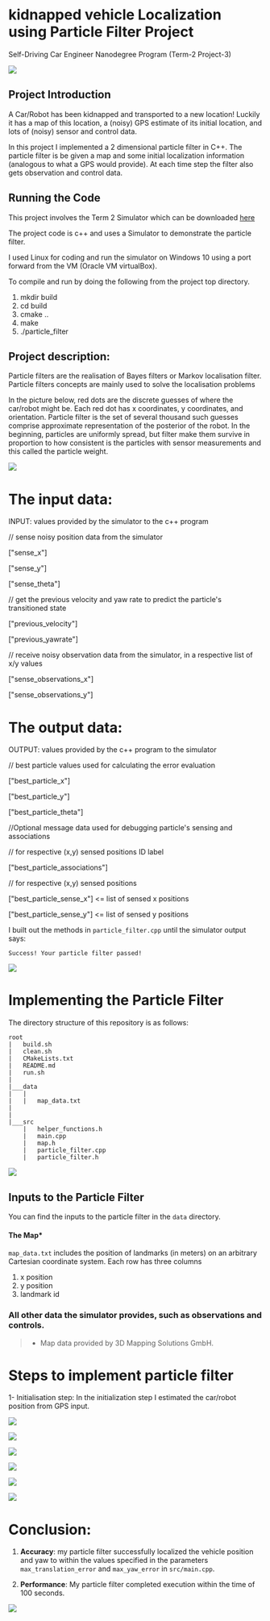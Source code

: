 # kidnapped vehicle Localization using Particle Filter Project
Self-Driving Car Engineer Nanodegree Program (Term-2 Project-3)

![](https://github.com/emilkaram/kidnapped-vehicle-Localization-using-Particle-Filter-Project-T2-P3/blob/master/img/0.jpg)


## Project Introduction
A Car/Robot has been kidnapped and transported to a new location! Luckily it has a map of this location, a (noisy) GPS estimate of its initial location, and lots of (noisy) sensor and control data.

In this project I implemented a 2 dimensional particle filter in C++. 
The particle filter is be given a map and some initial localization information (analogous to what a GPS would provide). 
At each time step the filter also gets observation and control data.

## Running the Code
This project involves the Term 2 Simulator which can be downloaded [here](https://github.com/udacity/self-driving-car-sim/releases)

The project code is c++ and uses a Simulator to  demonstrate the particle filter.

I used Linux for coding and run the simulator on Windows 10 using a port forward from the VM (Oracle VM virtualBox). 
 
To compile and run by doing the following from the project top directory.

1. mkdir build
2. cd build
3. cmake ..
4. make
5. ./particle_filter

## Project description:

Particle filters are the realisation of Bayes filters or Markov localisation filter. Particle filters concepts are mainly used to solve the localisation problems

In the picture below, red dots are the discrete guesses of where the car/robot might be. 
Each red dot has x coordinates, y coordinates, and orientation. 
Particle filter is the set of several thousand such guesses comprise approximate representation of the posterior of the robot. 
In the beginning, particles are uniformly spread, but filter make them survive in proportion to how consistent is the particles with sensor measurements and this called the particle weight.

![](https://github.com/emilkaram/kidnapped-vehicle-Localization-using-Particle-Filter-Project-T2-P3/blob/master/img/3.gif) 

# The input data:
INPUT: values provided by the simulator to the c++ program

// sense noisy position data from the simulator

["sense_x"]

["sense_y"]

["sense_theta"]

// get the previous velocity and yaw rate to predict the particle's transitioned state

["previous_velocity"]

["previous_yawrate"]

// receive noisy observation data from the simulator, in a respective list of x/y values

["sense_observations_x"]

["sense_observations_y"]


# The output data:
OUTPUT: values provided by the c++ program to the simulator

// best particle values used for calculating the error evaluation

["best_particle_x"]

["best_particle_y"]

["best_particle_theta"]

//Optional message data used for debugging particle's sensing and associations

// for respective (x,y) sensed positions ID label

["best_particle_associations"]

// for respective (x,y) sensed positions

["best_particle_sense_x"] <= list of sensed x positions

["best_particle_sense_y"] <= list of sensed y positions


I built out the methods in `particle_filter.cpp` until the simulator output says:

```
Success! Your particle filter passed!
```
![](https://github.com/emilkaram/kidnapped-vehicle-Localization-using-Particle-Filter-Project-T2-P3/blob/master/img/2.png)

# Implementing the Particle Filter
The directory structure of this repository is as follows:

```
root
|   build.sh
|   clean.sh
|   CMakeLists.txt
|   README.md
|   run.sh
|
|___data
|   |   
|   |   map_data.txt
|   
|   
|___src
    |   helper_functions.h
    |   main.cpp
    |   map.h
    |   particle_filter.cpp
    |   particle_filter.h
```

 
![](https://github.com/emilkaram/kidnapped-vehicle-Localization-using-Particle-Filter-Project-T2-P3/blob/master/img/4.png)
 

## Inputs to the Particle Filter
You can find the inputs to the particle filter in the `data` directory.

#### The Map*
`map_data.txt` includes the position of landmarks (in meters) on an arbitrary Cartesian coordinate system. Each row has three columns
1. x position
2. y position
3. landmark id

### All other data the simulator provides, such as observations and controls.

> * Map data provided by 3D Mapping Solutions GmbH.


# Steps to implement particle filter
1- Initialisation step: 
In the initialization step I estimated the car/robot position from GPS input. 



![](https://github.com/emilkaram/kidnapped-vehicle-Localization-using-Particle-Filter-Project-T2-P3/blob/master/img/5.png)


![](https://github.com/emilkaram/kidnapped-vehicle-Localization-using-Particle-Filter-Project-T2-P3/blob/master/img/6.png)
 
 
 ![](https://github.com/emilkaram/kidnapped-vehicle-Localization-using-Particle-Filter-Project-T2-P3/blob/master/img/7.png)
 
 ![](https://github.com/emilkaram/kidnapped-vehicle-Localization-using-Particle-Filter-Project-T2-P3/blob/master/img/10.png)
 
 
 ![](https://github.com/emilkaram/kidnapped-vehicle-Localization-using-Particle-Filter-Project-T2-P3/blob/master/img/8.png)
 
 
 ![](https://github.com/emilkaram/kidnapped-vehicle-Localization-using-Particle-Filter-Project-T2-P3/blob/master/img/9.png)
 

# Conclusion:
1. **Accuracy**: my particle filter successfully localized the vehicle position and yaw to within the values specified in the parameters `max_translation_error` and `max_yaw_error` in `src/main.cpp`.

2. **Performance**: My particle filter completed execution within the time of 100 seconds.

![](https://github.com/emilkaram/kidnapped-vehicle-Localization-using-Particle-Filter-Project-T2-P3/blob/master/img/2.png)

 
